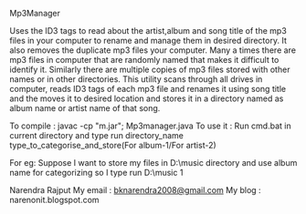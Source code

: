 Mp3Manager

Uses the ID3 tags to read about the artist,album and song title of the mp3 files in your computer to rename and manage them in desired directory. It also removes the duplicate mp3 files your computer. Many a times there are mp3 files in computer that are randomly named that makes it difficult to identify it. Similarly there are multiple copies of mp3 files stored with other names or in other directories. This utility scans through all drives in computer, reads ID3 tags of each mp3 file and renames it using song title and the moves it to desired location and stores it in a directory named as album name or artist name of that song.

To compile :
javac -cp "m.jar"; Mp3manager.java
To use it :
Run cmd.bat in current directory and type 
run directory_name type_to_categorise_and_store(For album-1/For artist-2) 

For eg:
Suppose I want to store my files in D:\music directory and use album name for categorizing so I type
run D:\music 1



Narendra Rajput
My email : bknarendra2008@gmail.com
My blog : narenonit.blogspot.com
